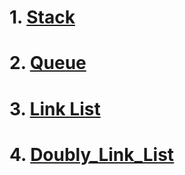 # 1. [Stack](https://github.com/JAGAHPEE/CDAC-PG-DESD/tree/50eb131af24632ebbaec9bb8e35d0e3beaa2da3b/Data_Structure/Stack)
# 2. [Queue](https://github.com/JAGAHPEE/CDAC-PG-DESD/tree/50eb131af24632ebbaec9bb8e35d0e3beaa2da3b/Data_Structure/Queue)
# 3. [Link List](https://github.com/JAGAHPEE/CDAC-PG-DESD/tree/50eb131af24632ebbaec9bb8e35d0e3beaa2da3b/Data_Structure/Link_List)
# 4. [Doubly_Link_List](Data_Structure/Doubly_Link_List)
